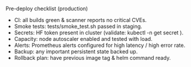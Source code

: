 Pre-deploy checklist (production)

- CI: all builds green & scanner reports no critical CVEs.
- Smoke tests: tests/smoke_test.sh passed in staging.
- Secrets: HF token present in cluster (validate: kubectl -n <ns> get secret <name>).
- Capacity: node autoscaler enabled and tested with load.
- Alerts: Prometheus alerts configured for high latency / high error rate.
- Backup: any important persistent state backed up.
- Rollback plan: have previous image tag & helm command ready.
